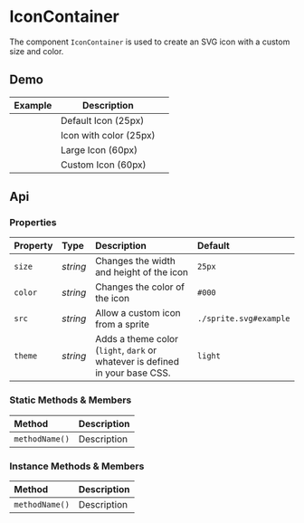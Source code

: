 # IconContainer
The component `IconContainer` is used to create an SVG icon with a custom size and color.

## Demo

<table class="example">
  <thead>
    <tr>
      <th>Example</th>
      <th>Description</th>
      <th></th>
    </tr>
  </thead>
  <tbody>
    <tr>
      <td><icon-container></icon-container></td>
      <td>Default Icon (25px)</td>
      <td>
        <content-tooltip id="icon-container-example-1">
          <icon-container src="./sprite.svg#code">
          </icon-container>
        </content-tooltip>
      </td>
    </tr>
    <tr>
      <td><icon-container color="#f06653"></icon-container></td>
      <td>Icon with color (25px)</td>
      <td>
        <icon-container src="./sprite.svg#code"></icon-container>
      </td>
    </tr>
    <tr>
      <td><icon-container size="60px"></icon-container></td>
      <td>Large Icon (60px)</td>
      <td>
        <icon-container src="./sprite.svg#code"></icon-container>
      </td>
    </tr>
    <tr>
      <td>
        <icon-container size="60px" src="./sprite.svg#custom">
        </icon-container>
      </td>
      <td>Custom Icon (60px)</td>
      <td>
        <icon-container src="./sprite.svg#code"></icon-container>
      </td>
    </tr>
  </tbody>
</table>

<template for="icon-container-example-1">
  <code>&lt;icon-container&gt;&lt;/icon-container&gt;</code>
</template>

## Api

### Properties

| Property | Type | Description | Default |
| :--- | :--- | :--- | :--- |
| `size` | *string* | Changes the width and height of the icon | `25px` |
| `color` | *string* | Changes the color of the icon | `#000` |
| `src` | *string* | Allow a custom icon from a sprite | `./sprite.svg#example` |
| `theme` | *string* | Adds a theme color (`light`, `dark` or whatever is defined in your base CSS. | `light` |

### Static Methods & Members

| Method | Description |
| :--- | :--- |
| `methodName()` | Description |

### Instance Methods & Members

| Method | Description |
| :--- | :--- |
| `methodName()` | Description |

